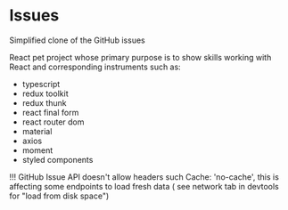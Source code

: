 # Issues

Simplified clone of the GitHub issues

React pet project whose primary purpose is to show skills working with React and corresponding instruments such as:
- typescript
- redux toolkit
- redux thunk
- react final form
- react router dom
- material
- axios
- moment
- styled components

!!! GitHub Issue API doesn't allow headers such Cache: 'no-cache', this is affecting some endpoints to load fresh data ( see network tab in devtools for "load from disk space")